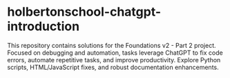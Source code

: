 # holbertonschool-chatgpt-introduction
This repository contains solutions for the Foundations v2 - Part 2 project. Focused on debugging and automation, tasks leverage ChatGPT to fix code errors, automate repetitive tasks, and improve productivity. Explore Python scripts, HTML/JavaScript fixes, and robust documentation enhancements.
